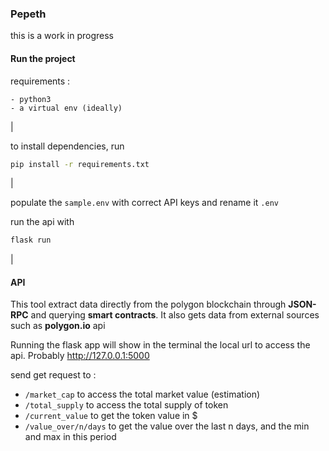 ### Pepeth

this is a work in progress

#### Run the project

requirements : 

    - python3
    - a virtual env (ideally)

|

to install dependencies, run

```bash 
pip install -r requirements.txt
```

|

populate the `sample.env` with correct API keys and rename it `.env`

run the api with 
```bash
flask run
```

|


#### API 

This tool extract data directly from the polygon blockchain through **JSON-RPC** and querying **smart contracts**.
It also gets data from external sources such as **polygon.io** api


Running the flask app will show in the terminal the local url to access the api. Probably http://127.0.0.1:5000

send get request to :

-  `/market_cap` to access the total market value (estimation)
-  `/total_supply` to access the total supply of token
-  `/current_value` to get the token value in $
-  `/value_over/n/days` to get the value over the last n days, and the min and max in this period

